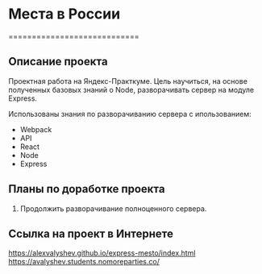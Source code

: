 # **Места в России**

============================

## **Описание проекта**

Проектная работа на Яндекс-Практкуме.
Цель научиться, на основе полученных базовых знаний о Node, разворачивать сервер на модуле Express.

Использованы знания по разворачиванию сервера с ипользованием:

* Webpack
* API
* React
* Node
* Express

## **Планы по доработке проекта**

1. Продолжить разворачивание полноценного сервера.

## **Ссылка на проект в Интернете**

  <https://alexvalyshev.github.io/express-mesto/index.html>
  <https://avalyshev.students.nomoreparties.co/>
